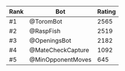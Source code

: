 Rank|Bot|Rating
---|---|---
#1|@ToromBot|2565
#2|@RaspFish|2519
#3|@OpeningsBot|2182
#4|@MateCheckCapture|1092
#5|@MinOpponentMoves|645
